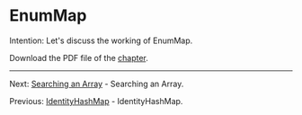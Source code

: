 # EnumMap

Intention: Let's discuss the working of EnumMap.

Download the PDF file of the [chapter](chapter_35.pdf).

<hr>

Next: [Searching an Array](chapter_36.md "Searching an Array") - Searching an Array.

Previous: [IdentityHashMap](chapter_34.md "IdentityHashMap") - IdentityHashMap.